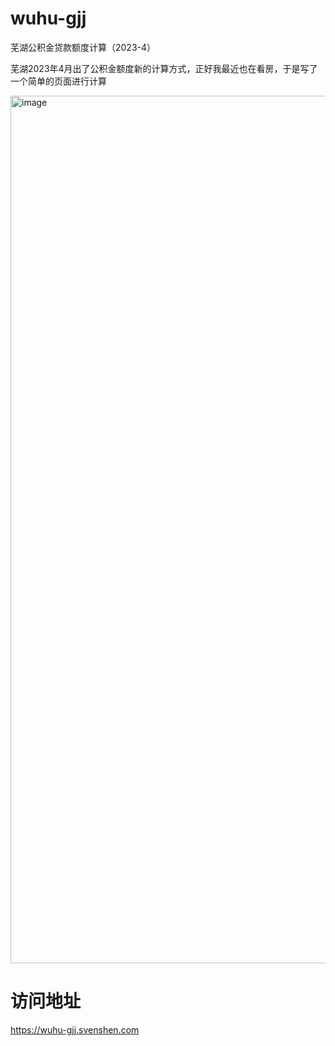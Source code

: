 # wuhu-gjj
芜湖公积金贷款额度计算（2023-4）

芜湖2023年4月出了公积金额度新的计算方式，正好我最近也在看房，于是写了一个简单的页面进行计算

<img width="1388" alt="image" src="https://user-images.githubusercontent.com/30076203/231128303-5d331ba4-ab1e-4c6a-91a4-fbcbd4ad4353.png">

# 访问地址
https://wuhu-gjj.svenshen.com
